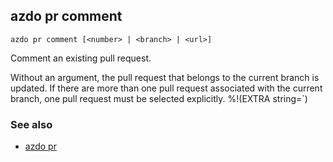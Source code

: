 ## azdo pr comment
```
azdo pr comment [<number> | <branch> | <url>]
```
Comment an existing pull request.

Without an argument, the pull request that belongs to the current branch is updated.
If there are more than one pull request associated with the current branch, one pull request must be selected explicitly.
%!(EXTRA string=`)
### See also

* [azdo pr](./azdo_pr.md)
